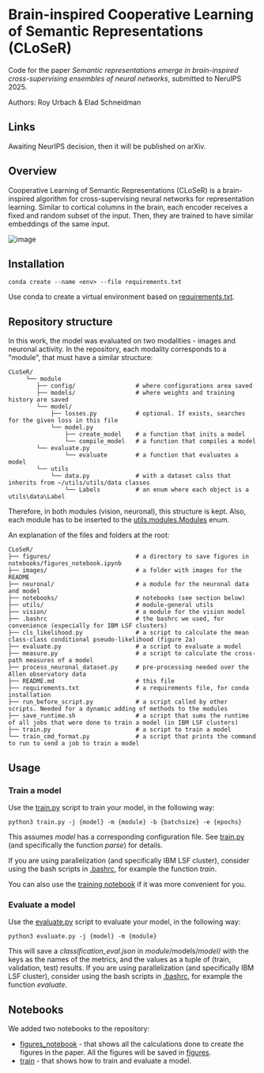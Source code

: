 # Brain-inspired Cooperative Learning of Semantic Representations (CLoSeR)
Code for the paper _Semantic representations emerge in brain-inspired cross-supervising ensembles of neural networks_, submitted to NeruIPS 2025.

Authors: Roy Urbach & Elad Schneidman

## Links
Awaiting NeurIPS decision, then it will be published on arXiv.


## Overview
Cooperative Learning of Semantic Representations (CLoSeR) is a brain-inspired algorithm for 
cross-supervising neural networks for representation learning. 
Similar to cortical columns in the brain, each encoder receives a fixed and random subset of the input. 
Then, they are trained to have similar embeddings of the same input.

![image](images/main_scheme.png)

## Installation
    conda create --name <env> --file requirements.txt
Use conda to create a virtual environment based on [requirements.txt](requirements.txt).


## Repository structure
In this work, the model was evaluated on two modalities - images and neuronal activity.
In the repository, each modality corresponds to a "module", that must have a similar structure:

    CLoSeR/
         └── module
            ├── config/                 # where configurations area saved
            ├── models/                 # where weights and training history are saved
            └── model/         
                ├── losses.py           # optional. If exists, searches for the given loss in this file
                └── model.py            
                    ├── create_model    # a function that inits a model
                    └── compile_model   # a function that compiles a model
            └── evaluate.py
                    └── evaluate        # a function that evaluates a model
            └── utils
                └── data.py             # with a dataset calss that inherits from ~/utils/utils/data classes
                    └── Labels          # an enum where each object is a utils\data\Label


Therefore, in both modules (vision, neuronal), this structure is kept.
Also, each module has to be inserted to the [utils.modules.Modules](utils/modules.py) enum.

An explanation of the files and folders at the root:

    CLoSeR/
    ├── figures/                        # a directory to save figures in notebooks/figures_notebook.ipynb
    ├── images/                         # a folder with images for the README
    ├── neuronal/                       # a module for the neuronal data and model
    ├── notebooks/                      # notebooks (see section below)
    ├── utils/                          # module-general utils
    ├── vision/                         # a module for the vision model
    ├── .bashrc                         # the bashrc we used, for convenience (especially for IBM LSF clusters)
    ├── cls_likelihood.py               # a script to calculate the mean class-class conditional pseudo-likelihood (figure 2a)
    ├── evaluate.py                     # a script to evaluate a model
    ├── measure.py                      # a script to calculate the cross-path measures of a model
    ├── process_neuronal_dataset.py     # pre-processing needed over the Allen observatory data
    ├── README.md                       # this file
    ├── requirements.txt                # a requirements file, for conda installation 
    ├── run_before_script.py            # a script called by other scripts. Needed for a dynamic adding of methods to the modules
    ├── save_runtime.sh                 # a script that sums the runtime of all jobs that were done to train a model (in IBM LSF clusters)
    ├── train.py                        # a script to train a model
    └── train_cmd_format.py             # a script that prints the command to run to send a job to train a model


## Usage

### Train a model
Use the [train.py](train.py) script to train your model, in the following way:

    python3 train.py -j {model} -m {module} -b {batchsize} -e {epochs}

This assumes _model_ has a corresponding configuration file.
See [train.py](train.py) (and specifically the function _parse_) for details.

If you are using parallelization (and specifically IBM LSF cluster), 
consider using the bash scripts in [.bashrc](./bashrc), for example the function _train_.


You can also use the [training notebook](notebooks/train.ipynb) if it was more convenient for you.


### Evaluate a model
Use the [evaluate.py](evaluate.py) script to evaluate your model, in the following way:

    python3 evaluate.py -j {model} -m {module}

This will save a _classification_eval.json_ in _module_/models/_model_/ with the keys as the names of the metrics, 
and the values as a tuple of (train, validation, test) results.
If you are using parallelization (and specifically IBM LSF cluster), 
consider using the bash scripts in [.bashrc](./bashrc), for example the function _evaluate_.


## Notebooks

We added two notebooks to the repository:

- [figures_notebook](notebooks/figures_notebook.ipynb) - that shows all the calculations done to create the figures in the paper. All the figures will be saved in [figures](figures). 
- [train](notebooks/train.ipynb) - that shows how to train and evaluate a model.
